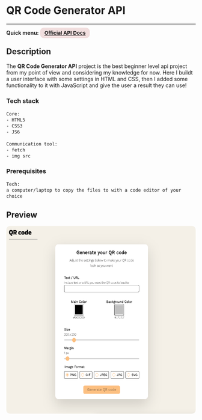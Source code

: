 # QR Code Generator API

---

<div>
<b>Quick menu:</b>
<a href="https://goqr.me/api/" target="_blank" rel="noopener"
    style="padding:0.35rem 0.7rem;
    color: black;
    background: #F1DEDE;
    border-radius:10px;
    font-size:0.85rem;
    font-weight:600;">Official API Docs</a>

## Description

<p>The <b>QR Code Generator API</b> project is the best beginner level api project from my point of view and considering my knowledge for now. Here I buildt a user interface with some settings in HTML and CSS, then I added some functionality to it with JavaScript and give the user a result they can use!</p>

### Tech stack

```
Core:
- HTML5
- CSS3
- JS6

Communication tool:
- fetch
- img src
```

### Prerequisites
```
Tech: 
a computer/laptop to copy the files to with a code editor of your choice
```

## Preview
<img src="/preview.png" height="500" style="border-radius:10px;margin-bottom:1rem;" />
